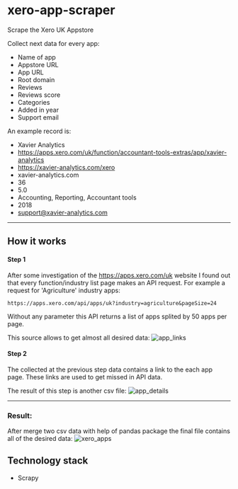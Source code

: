 # xero-app-scraper
Scrape the Xero UK Appstore

Collect next data for every app:
- Name of app
- Appstore URL
- App URL
- Root domain
- Reviews
- Reviews score
- Categories
- Added in year
- Support email

An example record is:
- Xavier Analytics
- https://apps.xero.com/uk/function/accountant-tools-extras/app/xavier-analytics
- https://xavier-analytics.com/xero
- xavier-analytics.com
- 36
- 5.0
- Accounting, Reporting, Accountant tools
- 2018
- support@xavier-analytics.com

___
## How it works

#### Step 1
After some investigation of the https://apps.xero.com/uk website I found out that every function/industry list page makes an API request. For example a request for 'Agriculture' industry apps:
```
https://apps.xero.com/api/apps/uk?industry=agriculture&pageSize=24
```

Without any parameter this API returns a list of apps splited by 50 apps per page.

This source allows to get almost all desired data:
![app_links](https://pai-pai-github-images.s3.amazonaws.com/xero-app-scraper-step-1.png)

#### Step 2
The collected at the previous step data contains a link to the each app page. These links are used to get missed in API data.

The result of this step is another csv file:
![app_details](https://pai-pai-github-images.s3.amazonaws.com/xero-app-scraper-step-2.png)

___
### Result:
After merge two csv data with help of pandas package the final file contains all of the desired data:
![xero_apps](https://pai-pai-github-images.s3.amazonaws.com/xero-app-scraper-result.png)

## Technology stack
- Scrapy
